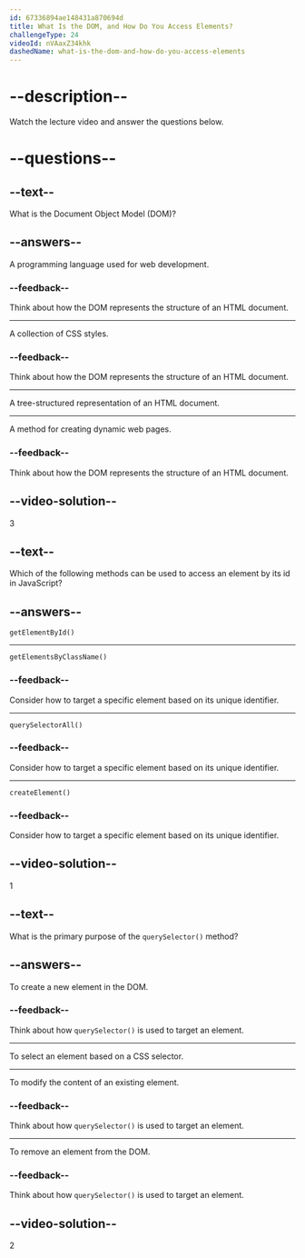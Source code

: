 ```yaml
---
id: 67336894ae148431a870694d
title: What Is the DOM, and How Do You Access Elements?
challengeType: 24
videoId: nVAaxZ34khk
dashedName: what-is-the-dom-and-how-do-you-access-elements
---
```


# --description--

Watch the lecture video and answer the questions below.

# --questions--

## --text--

What is the Document Object Model (DOM)?

## --answers--

A programming language used for web development.

### --feedback--

Think about how the DOM represents the structure of an HTML document.

---

A collection of CSS styles.

### --feedback--

Think about how the DOM represents the structure of an HTML document.

---

A tree-structured representation of an HTML document.

---

A method for creating dynamic web pages.

### --feedback--

Think about how the DOM represents the structure of an HTML document.

## --video-solution--

3

## --text--

Which of the following methods can be used to access an element by its id in JavaScript?

## --answers--

`getElementById()`

---

`getElementsByClassName()`

### --feedback--

Consider how to target a specific element based on its unique identifier.

---

`querySelectorAll()`

### --feedback--

Consider how to target a specific element based on its unique identifier.

---

`createElement()`

### --feedback--

Consider how to target a specific element based on its unique identifier.

## --video-solution--

1

## --text--

What is the primary purpose of the `querySelector()` method?

## --answers--

To create a new element in the DOM.

### --feedback--

Think about how `querySelector()` is used to target an element.

---

To select an element based on a CSS selector.

---

To modify the content of an existing element.

### --feedback--

Think about how `querySelector()` is used to target an element.

---

To remove an element from the DOM.

### --feedback--

Think about how `querySelector()` is used to target an element.

## --video-solution--

2
